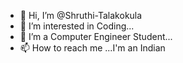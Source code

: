 - 👋 Hi, I’m @Shruthi-Talakokula
- 👀 I’m interested in Coding...
- 🌱 I’m a Computer Engineer Student...
- 📫 How to reach me ...I'm an Indian

<!---
Shruthi-Talakokula/Shruthi-Talakokula is a ✨ special ✨ repository because its `README.md` (this file) appears on your GitHub profile.
You can click the Preview link to take a look at your changes.
--->
